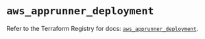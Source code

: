 # `aws_apprunner_deployment`

Refer to the Terraform Registry for docs: [`aws_apprunner_deployment`](https://registry.terraform.io/providers/hashicorp/aws/6.17.0/docs/resources/apprunner_deployment).
